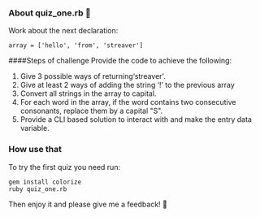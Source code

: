 ### About quiz_one.rb 🦫

Work about the next declaration:

	array = ['hello', 'from', 'streaver']

####Steps of challenge
Provide the code to achieve the following:

1. Give 3 possible ways of returning‘streaver'.
2. Give at least 2 ways of adding the string ‘!’ to the previous array
3. Convert all strings in the array to capital.
4. For each word in the array, if the word contains two consecutive consonants, replace them by a capital "S".
5. Provide a CLI based solution to interact with and make the entry data variable.

### How use that
To try the first quiz you need run:

	gem install colorize
	ruby quiz_one.rb

Then enjoy it and please give me a feedback! 🦫
